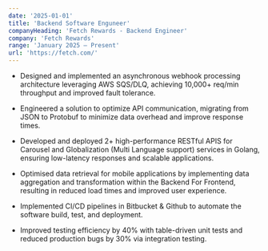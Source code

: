 ```yaml
---
date: '2025-01-01'
title: 'Backend Software Enguneer'
companyHeading: 'Fetch Rewards - Backend Engineer'
company: 'Fetch Rewards'
range: 'January 2025 — Present'
url: 'https://fetch.com/'
---
```

- Designed and implemented an asynchronous webhook processing architecture leveraging AWS SQS/DLQ,
achieving 10,000+ req/min throughput and improved fault tolerance.

- Engineered a solution to optimize API communication, migrating from JSON to Protobuf to minimize data
overhead and improve response times.

- Developed and deployed 2+ high-performance RESTful APIS for Carousel and Globalization (Multi
Language support) services in Golang, ensuring low-latency responses and scalable applications.

- Optimised data retrieval for mobile applications by implementing data aggregation and transformation
within the Backend For Frontend, resulting in reduced load times and improved user experience.

- Implemented CI/CD pipelines in Bitbucket & Github to automate the software build, test, and deployment.

- Improved testing efficiency by 40% with table-driven unit tests and reduced production bugs by 30% via
integration testing.
